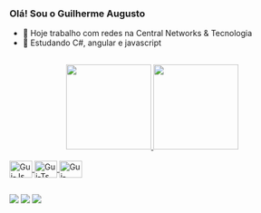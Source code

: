 ### Olá! Sou o Guilherme Augusto

- 🔭 Hoje trabalho com redes na Central Networks & Tecnologia
- 🌱 Estudando C#, angular e javascript

##

<div align="center">
  <a href="https://github.com/GASJW">
  <img height="150em" src="https://github-readme-stats.vercel.app/api?username=GASJW&show_icons=true&theme=dracula&include_all_commits=true&count_private=true"/>
  <img height="150em" src="https://github-readme-stats.vercel.app/api/top-langs/?username=GASJW&layout=compact&langs_count=7&theme=dracula"/>
</div>
<div style="display: inline_block"><br>
  <img align="center" alt="Gui-Js" height="30" width="40" src="https://cdn.jsdelivr.net/gh/devicons/devicon/icons/csharp/csharp-original.svg">
  <img align="center" alt="Gui-Ts" height="30" width="40" src="https://cdn.jsdelivr.net/gh/devicons/devicon/icons/java/java-original.svg">
  <img align="center" alt="Gui-React" height="30" width="40" src="https://cdn.jsdelivr.net/gh/devicons/devicon/icons/javascript/javascript-original.svg">
</div>
  
  ##
 
<div> 
  <a href="https://www.instagram.com/guilhermeguto" target="_blank"><img src="https://img.shields.io/badge/-Instagram-%23E4405F?style=for-the-badge&logo=instagram&logoColor=white" target="_blank"></a>
  <a href = "mailto:guilhermeguto5@gmail.com"><img src="https://img.shields.io/badge/-Gmail-%23333?style=for-the-badge&logo=gmail&logoColor=white" target="_blank"></a>
  <a href="https://www.linkedin.com/in/guilherme-augusto-6672a4164/" target="_blank"><img src="https://img.shields.io/badge/-LinkedIn-%230077B5?style=for-the-badge&logo=linkedin&logoColor=white" target="_blank"></a> 
 
</div>
